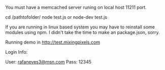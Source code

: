 You must have a memcached server runing on local host 11211 port.

cd /pathtofolder/
node test.js or node-dev test.js

If you are running in linux based system you may have to reinstall some modules using npm. I didn't take the time to make an package.json, sorry.

Running demo in http://test.mixingpixels.com

Login Info:

User: rafaneves3@msn.com
Pass: 12345